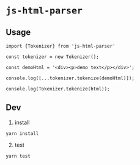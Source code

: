# `js-html-parser`

## Usage

```
import {Tokenizer} from 'js-html-parser'

const tokenizer = new Tokenizer();

const demoHtml = '<div><p>demo text</p></div>';

console.log([...tokenizer.tokenize(demoHtml)]);

console.log(Tokenizer.tokenize(html));

```

## Dev

1. install

```
yarn install
```

2. test

```
yarn test
```